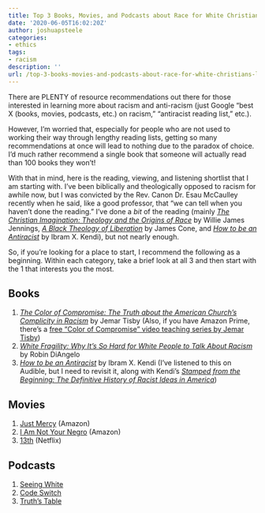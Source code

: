 ```yaml
---
title: Top 3 Books, Movies, and Podcasts about Race for White Christians like Me
date: '2020-06-05T16:02:20Z'
author: joshuapsteele
categories:
- ethics
tags:
- racism
description: ''
url: /top-3-books-movies-and-podcasts-about-race-for-white-christians-like-me/
---
```

There are PLENTY of resource recommendations out there for those interested in learning more about racism and anti-racism (just Google “best X (books, movies, podcasts, etc.) on racism,” “antiracist reading list,” etc.).

However, I’m worried that, especially for people who are not used to working their way through lengthy reading lists, getting so many recommendations at once will lead to nothing due to the paradox of choice. I’d much rather recommend a single book that someone will actually read than 100 books they won’t!

With that in mind, here is the reading, viewing, and listening shortlist that I am starting with. I’ve been biblically and theologically opposed to racism for awhile now, but I was convicted by the Rev. Canon Dr. Esau McCaulley recently when he said, like a good professor, that “we can tell when you haven’t done the reading.” I’ve done a *bit* of the reading (mainly [*The Christian Imagination: Theology and the Origins of Race*](https://amzn.to/2zULBBn) by Willie James Jennings, [*A Black Theology of Liberation*](https://amzn.to/3eUpvxz) by James Cone, and [*How to be an Antiracist*](https://amzn.to/2XyMloK) by Ibram X. Kendi), but not nearly enough.

So, if you’re looking for a place to start, I recommend the following as a beginning. Within each category, take a brief look at all 3 and then start with the 1 that interests you the most.

## Books

1. [*The Color of Compromise: The Truth about the American Church’s Complicity in Racism*](https://amzn.to/3dFpxck) by Jemar Tisby (Also, if you have Amazon Prime, there’s a [free “Color of Compromise” video teaching series by Jemar Tisby](https://amzn.to/2Mu7tpI))
2. [ *White Fragility: Why It’s So Hard for White People to Talk About Racism* ](https://amzn.to/2A8Lylg)by Robin DiAngelo
3. [*How to be an Antiracist*](https://amzn.to/2XyMloK) by Ibram X. Kendi (I’ve listened to this on Audible, but I need to revisit it, along with Kendi’s [ *Stamped from the Beginning: The Definitive History of Racist Ideas in America*](https://amzn.to/2UfR3Wh))

## Movies

1. [Just Mercy](https://amzn.to/2ACOTZT) (Amazon)
2. [I Am Not Your Negro](https://amzn.to/3eRePQj) (Amazon)
3. [13th](https://www.netflix.com/title/80091741) (Netflix)

## Podcasts

1. [Seeing White](https://www.sceneonradio.org/seeing-white/)
2. [Code Switch](https://www.npr.org/sections/codeswitch/)
3. [Truth’s Table](https://www.truthstable.com/podcast)